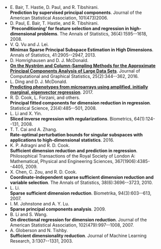 * E. Bair, T. Hastie, D. Paul, and R. Tibshirani.  
**Prediction by supervised principal components**. Journal of the American Statistical Association, 101(473)2006.
* D. Paul, E. Bair, T. Hastie, and R. Tibshirani.  
**`Preconditioning' for feature selection and regression in high-dimensional problems**. The Annals of Statistics, 36(4):1595--1618, 2008.
* V. Q. Vu and J. Lei.  
**Minimax Sparse Principal Subspace Estimation in High Dimensions**. Annals of Statistics, 41:2905--2947, 2013.
* D. Homrighausen and D. J. McDonald.  
[**On the Nyström and Column-Sampling Methods for the Approximate Principal Components Analysis of Large Data Sets**](http://arxiv.org/abs/1206.6128). Journal of Computational and Graphical Statistics, 25(2):344--362, 2016.
* L. Ding and D. J. McDonald.  
[**Predicting phenotypes from microarrays using amplified, initially marginal, eigenvector regression**](http://dx.doi.org/10.1093/bioinformatics/btx265). 2017.
* R. D. Cook, L. Forzani, and others.  
**Principal fitted components for dimension reduction in regression**. Statistical Science, 23(4):485--501, 2008.
* L. Li and X. Yin.  
**Sliced inverse regression with regularizations**. Biometrics, 64(1):124--131, 2008.
* T. T. Cai and A. Zhang.  
**Rate-optimal perturbation bounds for singular subspaces with applications to high-dimensional statistics**. 2016.
* K. P. Adragni and R. D. Cook.  
**Sufficient dimension reduction and prediction in regression**. Philosophical Transactions of the Royal Society of London A: Mathematical, Physical and Engineering Sciences, 367(1906):4385--4405, 2009.
* X. Chen, C. Zou, and R. D. Cook.  
**Coordinate-independent sparse sufficient dimension reduction and variable selection**. The Annals of Statistics, 38(6):3696--3723, 2010.
* L. Li.  
**Sparse sufficient dimension reduction**. Biometrika, 94(3):603--613, 2007.
* I. M. Johnstone and A. Y. Lu.  
**Sparse principal components analysis**. 2009.
* B. Li and S. Wang.  
**On directional regression for dimension reduction**. Journal of the American Statistical Association, 102(479):997--1008, 2007.
* A. Globerson and N. Tishby.  
**Sufficient dimensionality reduction**. Journal of Machine Learning Research, 3:1307--1331, 2003.

